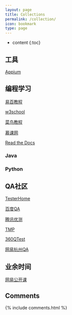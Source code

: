 ```yaml
---
layout: page
title: Collections
permalink: /collection/
icon: bookmark
type: page
---
```


* content
{:toc}

## 工具 ##

[Appium](http://appium.io/)



## 编程学习 ##

[易百教程](http://www.yiibai.com/)

[w3school](http://www.w3school.com.cn/index.html "w3school")

[菜鸟教程](http://www.runoob.com/)

[慕课网](http://www.imooc.com/)

[Read the Docs](https://readthedocs.org/)

### Java ###


### Python ###



## QA社区 ##

[TesterHome](https://testerhome.com/ "TesterHome")

[百度QA](http://qa.baidu.com/)

[腾讯优测](http://bbs.utest.qq.com/)

[TMP](http://tmq.qq.com/)

[360QTest](http://test.360.cn/article.html)

[网易杭州QA](http://qa.blog.163.com/)

## 业余时间 ##

[网易公开课](http://open.163.com/)

## Comments

{% include comments.html %}
